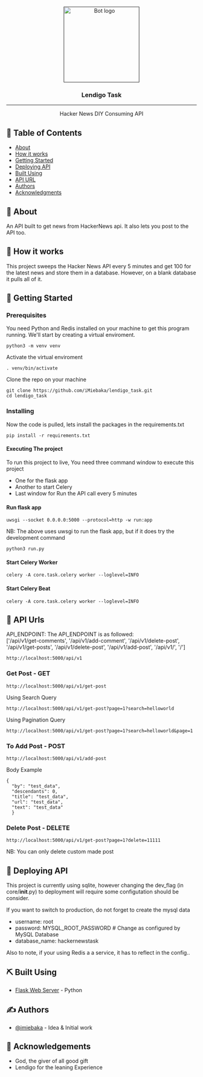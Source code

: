 <p align="center">
  <a href="" rel="noopener">
 <img width=200px height=200px src="https://i1.wp.com/lendigo.ng/wp-content/uploads/2019/12/Lendigo-Logo-2.png?w=1200" alt="Bot logo"></a>
</p>

<h3 align="center">Lendigo Task</h3>

---

<p align="center"> Hacker News DIY Consuming API
    <br> 
</p>

## 📝 Table of Contents

- [About](#about)
- [How it works](#working)
- [Getting Started](#getting_started)
- [Deploying API](#deployment)
- [Built Using](#built_using)
- [API URL](#api-side)
- [Authors](#authors)
- [Acknowledgments](#acknowledgement)

## 🧐 About <a name = "about"></a>

An API built to get news from HackerNews api. It also lets you post to the API too.

## 💭 How it works <a name = "working"></a>

This project sweeps the Hacker News API every 5 minutes and get 100 for the latest news and store them in a database. However, on a blank database it pulls all of it.

## 🏁 Getting Started <a name = "getting_started"></a>

### Prerequisites

You need Python and Redis installed on your machine to get this program running. We'll start by creating a virtual enviroment.

```
python3 -m venv venv
```

Activate the virtual enviroment

```
. venv/bin/activate
```

Clone the repo on your machine

```
git clone https://github.com/iMiebaka/lendigo_task.git
cd lendigo_task
```

### Installing

Now the code is pulled, lets install the packages in the requirements.txt

```
pip install -r requirements.txt
```

#### Executing The project

To run this project to live, You need three command window to execute this project

- One for the flask app
- Another to start Celery
- Last window for Run the API call every 5 minutes

#### Run flask app

```
uwsgi --socket 0.0.0.0:5000 --protocol=http -w run:app
```

NB: The above uses uwsgi to run the flask app, but if it does try the development command

```
python3 run.py
```

#### Start Celery Worker

```
celery -A core.task.celery worker --loglevel=INFO

```

#### Start Celery Beat

```
celery -A core.task.celery worker --loglevel=INFO
```

## 💭 API Urls <a name = "api-side"></a>

<p> API_ENDPOINT:   The API_ENDPOINT is as followed:
<br>
['/api/v1/get-comments', '/api/v1/add-comment', '/api/v1/delete-post', '/api/v1/get-posts', '/api/v1/delete-post', '/api/v1/add-post', '/api/v1/', '/']
</p>

```
http://localhost:5000/api/v1
```

### Get Post - GET
```
http://localhost:5000/api/v1/get-post

```

Using Search Query
```
http://localhost:5000/api/v1/get-post?page=1?search=helloworld

```

Using Pagination Query

```
http://localhost:5000/api/v1/get-post?page=1?search=helloworld&page=1
```


### To Add Post - POST

```
http://localhost:5000/api/v1/add-post
```

Body Example

```
{
  "by": "test_data",
  "descendants": 0,
  "title": "test_data",
  "url": "test_data",
  "text": "test_data"
  }
```

### Delete Post - DELETE
```
http://localhost:5000/api/v1/get-post?page=1?delete=11111

```
NB: You can only delete custom made post


## 🚀 Deploying API <a name = "deployment"></a>

This project is currently using sqlite, however changing the dev_flag (in core/**init**.py) to deployment will require some configutation should be consider.

If you want to switch to production, do not forget to create the mysql data

- username: root
- password: MYSQL_ROOT_PASSWORD # Change as configured by MySQL Database
- database_name: hackernewstask
  <br>

Also to note, if your using Redis a a service, it has to reflect in the config..


## ⛏️ Built Using <a name = "built_using"></a>

- [Flask Web Server](https://flask-login.readthedocs.io/en/latest/) - Python

## ✍️ Authors <a name = "authors"></a>

- [@imiebaka](https://github.com/imiebaka) - Idea & Initial work

## 🎉 Acknowledgements <a name = "acknowledgement"></a>

- God, the giver of all good gift
- Lendigo for the leaning Experience
